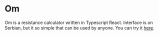 # Om

Om is a resistance calculator written in Typescript React. Interface is on Serbian, but it so simple that can be used by anyone. You can try it [here](https://ubavic.rs/om/).
